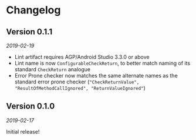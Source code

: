 Changelog
=========

Version 0.1.1
-------------

_2019-02-19_

* Lint artifact requires AGP/Android Studio 3.3.0 or above
* Lint name is now `ConfigurableCheckReturn`, to better match naming of its standard `CheckReturn` analogue
* Error Prone checker now matches the same alternate names as the standard error prone checker (`"CheckReturnValue", "ResultOfMethodCallIgnored", "ReturnValueIgnored"`)

Version 0.1.0
-------------

_2019-02-17_

Initial release!
